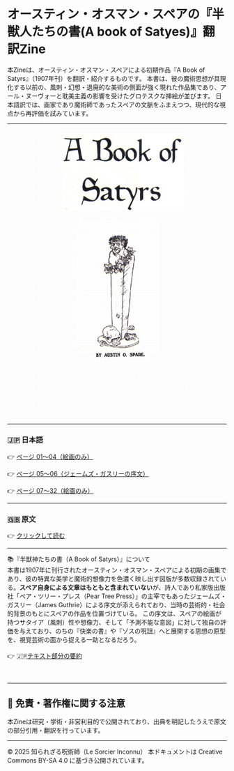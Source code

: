# オースティン・オスマン・スペアの『半獣人たちの書(A book of Satyes)』翻訳Zine

本Zineは、オースティン・オスマン・スペアによる初期作品『A Book of Satyrs』（1907年刊）を翻訳・紹介するものです。
本書は、彼の魔術思想が具現化する以前の、風刺・幻想・退廃的な美術の側面が強く現れた作品集であり、アール・ヌーヴォーと耽美主義の影響を受けたグロテスクな挿絵が並びます。
日本語訳では、画家であり魔術師であったスペアの文脈をふまえつつ、現代的な視点から再評価を試みています。

---

<div align="center">
 <img src="book_satyrs_1.png" width="400">
</div>

---

### 🇯🇵 日本語

👉 [ページ 01〜04（絵画のみ）](satyrs_01-04.md)

👉 [ページ 05〜06（ジェームズ・ガスリーの序文）](satyrs_05-06.md)

👉 [ページ 07〜32（絵画のみ）](satyrs_07-32.md)

---

### 🇬🇧 原文

👉 [クリックして読む](AustinOsmanSpare-ABookOfSatyrs-ocr.pdf)

---

📚『半獣神たちの書（A Book of Satyrs）』について<br>
本書は1907年に刊行されたオースティン・オスマン・スペアによる初期の画集であり、彼の特異な美学と魔術的想像力を色濃く映し出す図版が多数収録されている。**スペア自身による文章はもともと含まれていない**が、詩人であり私家版出版社「ペア・ツリー・プレス（Pear Tree Press）」の主宰でもあったジェームズ・ガスリー（James Guthrie）による序文が添えられており、当時の芸術的・社会的背景のもとにスペアの作品を位置づけている。
この序文は、スペアの絵画が持つサタイア（風刺）性や想像力、そして「予測不能な意図」に対して独自の評価を与えており、のちの『快楽の書』や『ゾスの呪詛』へと展開する思想の原型を、視覚芸術の面から捉える一助となるだろう。
<br><br>
👉 🇯🇵[テキスト部分の要約](satyrs_summary.md)<br><br>
<br>

---

## 🔖 免責・著作権に関する注意

本Zineは研究・学術・非営利目的で公開されており、出典を明記したうえで原文の部分引用・翻訳を行っています。

----

© 2025 知られざる呪術師（Le Sorcier Inconnu）
本ドキュメントは Creative Commons BY-SA 4.0 に基づき公開されています。

